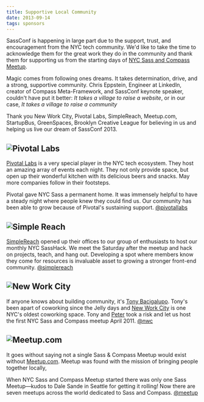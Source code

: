 ```yaml
---
title: Supportive Local Community
date: 2013-09-14
tags: sponsors 
---
```


SassConf is happening in large part due to the support, trust, and encouragement from the NYC tech community. We'd like to take the time to acknowledge them for the great work they do in the community and thank them for supporting us from the starting days of [NYC Sass and Compass Meetup](meetup.com/nyc-sass/).

Magic comes from following ones dreams. It takes determination, drive, and a strong, supportive community. Chris Eppstein, Engineer at LinkedIn, creator of Compass Meta-Framework, and SassConf keynote speaker, couldn't have put it better: *It takes a village to raise a website*, or in our case, *It takes a village to raise a community* 

Thank you New Work City, Pivotal Labs, SimpleReach, Meetup.com, StartupBus, GreenSpaces, Brooklyn Creative League for believing in us and helping us live our dream of SassConf 2013.

## ![Pivotal Labs](http://railsgirls.com/images/pivotal-labs-logo.png)

[Pivotal Labs](http://pivotallabs.com/) is a very special player in the NYC tech ecosystem. They host an amazing array of events each night. They not only provide space, but open up their wonderful kitchen with its delicious beers and snacks. May more companies follow in their footsteps.

Pivotal gave NYC Sass a permanent home. It was immensely helpful to have a steady  night where people knew they could find us. Our community has been able to grow because of Pivotal's sustaining support. [@pivotallabs]()

## ![Simple Reach](https://si0.twimg.com/profile_images/3738196007/2f06407a8de6de01f871416c877cb099.png)

[SimpleReach](http://simplereach.com/) opened up their offices to our group of enthusiasts to host our monthly NYC SassHack. We meet the Saturday after the meetup and hack on projects, teach, and hang out. Developing a spot where members know they come for resources is invaluable asset to growing a stronger front-end community. [@simplereach]()

## ![New Work City](https://si0.twimg.com/profile_images/1143965889/nwc-icon.jpg)

If anyone knows about building community, it's [Tony Bacigalupo](http://about.me/tonybgoode). Tony's been apart of coworking since the Jelly days and [New Work City](http://nwc.co/) is one NYC's oldest coworking space. Tony and [Peter](https://twitter.com/chislett) took a risk and let us host the first NYC Sass and Compass meetup April 2011. [@nwc]()

## ![Meetup.com](http://photos2.meetupstatic.com/photos/event/4/2/6/highres_147421062.jpeg)

It goes without saying not a single Sass & Compass Meetup would exist without [Meetup.com](meetup.com).  Meetup was found with the mission of bringing people together locally,

When NYC Sass and Compass Meetup started there was only one Sass Meetup—kudos to Dale Sande in Seattle for getting it rolling! Now there are seven meetups across the world dedicated to Sass and Compass. [@meetup]()

